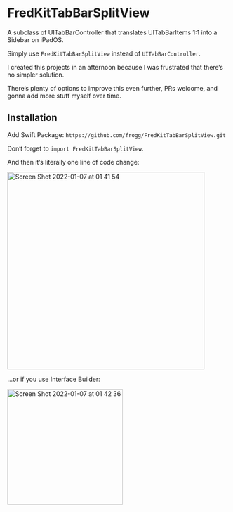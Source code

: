 # FredKitTabBarSplitView
A subclass of UITabBarController that translates UITabBarItems 1:1 into a Sidebar on iPadOS.

Simply use `FredKitTabBarSplitView` instead of `UITabBarController`.

I created this projects in an afternoon because I was frustrated that there‘s no simpler solution.

There‘s plenty of options to improve this even further, PRs welcome, and gonna add more stuff myself over time.


## Installation
Add Swift Package: `https://github.com/frogg/FredKitTabBarSplitView.git`


Don‘t forget to `import FredKitTabBarSplitView`.

And then it‘s literally one line of code change:

<img width="449" alt="Screen Shot 2022-01-07 at 01 41 54" src="https://user-images.githubusercontent.com/5204169/148472675-dc3b7d5a-2b08-4c2c-aedf-e609754cfdb7.png">


…or if you use Interface Builder:

<img width="263" alt="Screen Shot 2022-01-07 at 01 42 36" src="https://user-images.githubusercontent.com/5204169/148472709-34bddd0c-c306-461e-9b75-7626646997ad.png">
